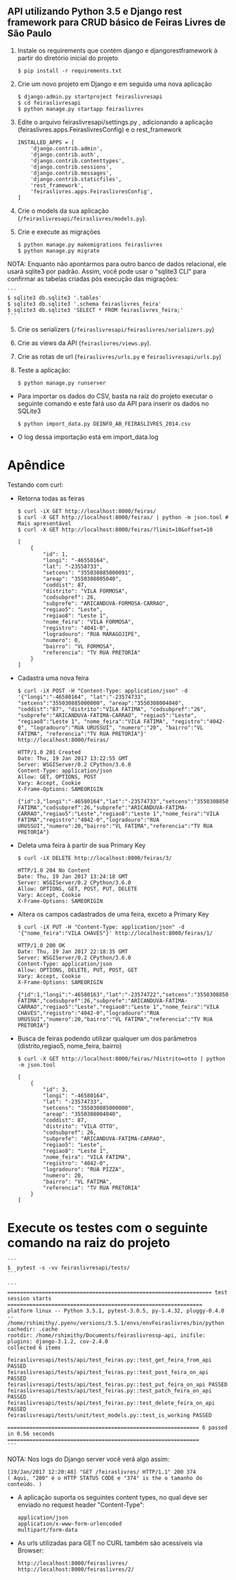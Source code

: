 ## API utilizando Python 3.5 e Django rest framework para CRUD básico de Feiras Livres de São Paulo

1) Instale os requirements que contém django e djangorestframework à partir do diretório inicial do projeto

    ```
    $ pip install -r requirements.txt
    ```

2) Crie um novo projeto em Django e em seguida uma nova aplicação

    ```
    $ django-admin.py startproject feiraslivresapi
    $ cd feiraslivresapi
    $ python manage.py startapp feiraslivres
    ```

2) Edite o arquivo feiraslivresapi/settings.py , adicionando a aplicação (feiraslivres.apps.FeiraslivresConfig) e o rest_framework

    ```
    INSTALLED_APPS = [
        'django.contrib.admin',
        'django.contrib.auth',
        'django.contrib.contenttypes',
        'django.contrib.sessions',
        'django.contrib.messages',
        'django.contrib.staticfiles',
        'rest_framework',
        'feiraslivres.apps.FeiraslivresConfig',
    ]
    ```

3) Crie o models da sua aplicação (```/feiraslivresapi/feiraslivres/models.py```).

4) Crie e execute as migrações

    ```
    $ python manage.py makemigrations feiraslivres
    $ python manage.py migrate
    ```

NOTA: Enquanto não apontarmos para outro banco de dados relacional, ele usará sqlite3 por padrão. Assim, você pode usar o "sqlite3 CLI" para confirmar as tabelas criadas pós execução das migrações:

    ```
    $ sqlite3 db.sqlite3 '.tables'
    $ sqlite3 db.sqlite3 '.schema feiraslivres_feira'
    $ sqlite3 db.sqlite3 'SELECT * FROM feiraslivres_feira;'
    ```

5) Crie os serializers (```/feiraslivresapi/feiraslivres/serializers.py```)

6) Crie as views da API (```feiraslivres/views.py```).

7) Crie as rotas de url (```feiraslivres/urls.py``` e ```feiraslivresapi/urls.py```)

8) Teste a aplicação:

    ```
    $ python manage.py runserver
    ```

- Para importar os dados do CSV, basta na raíz do projeto executar o seguinte comando e este fará uso da API para inserir os dados no SQLite3

    ```
    $ python import_data.py DEINFO_AB_FEIRASLIVRES_2014.csv
    ```

- O log dessa importação está em import_data.log


# Apêndice

Testando com curl:

- Retorna todas as feiras

    ```
    $ curl -iX GET http://localhost:8000/feiras/
    $ curl -X GET http://localhost:8000/feiras/ | python -m json.tool # Mais apresentável
    $ curl -X GET http://localhost:8000/feiras/?limit=10&offset=10
    ```

    ```
    [
        {
            "id": 1,
            "longi": "-46550164",
            "lat": "-23558733",
            "setcens": "355030885000091",
            "areap": "3550308005040",
            "coddist": 87,
            "distrito": "VILA FORMOSA",
            "codsubpref": 26,
            "subprefe": "ARICANDUVA-FORMOSA-CARRAO",
            "regiao5": "Leste",
            "regiao8": "Leste 1",
            "nome_feira": "VILA FORMOSA",
            "registro": "4041-0",
            "logradouro": "RUA MARAGOJIPE",
            "numero": 0,
            "bairro": "VL FORMOSA",
            "referencia": "TV RUA PRETORIA"
        }
    ]
    ```

- Cadastra uma nova feira

    ```
    $ curl -iX POST -H "Content-Type: application/json" -d '{"longi":"-46580164", "lat":"-23574733", "setcens":"355030885000000", "areap":"3550308004040", "coddist":"87", "distrito":"VILA FATIMA", "codsubpref":"26", "subprefe":"ARICANDUVA-FATIMA-CARRAO", "regiao5":"Leste", "regiao8":"Leste 1", "nome_feira":"VILA FATIMA", "registro":"4042-0", "logradouro":"RUA URUSSUI", "numero":"20", "bairro":"VL FATIMA", "referencia":"TV RUA PRETORIA"}' http://localhost:8000/feiras/
    ```

    ```
    HTTP/1.0 201 Created
    Date: Thu, 19 Jan 2017 13:22:55 GMT
    Server: WSGIServer/0.2 CPython/3.6.0
    Content-Type: application/json
    Allow: GET, OPTIONS, POST
    Vary: Accept, Cookie
    X-Frame-Options: SAMEORIGIN

    {"id":3,"longi":"-46580164","lat":"-23574733","setcens":"355030885000000","areap":"3550308004040","coddist":87,"distrito":"VILA FATIMA","codsubpref":26,"subprefe":"ARICANDUVA-FATIMA-CARRAO","regiao5":"Leste","regiao8":"Leste 1","nome_feira":"VILA FATIMA","registro":"4042-0","logradouro":"RUA URUSSUI","numero":20,"bairro":"VL FATIMA","referencia":"TV RUA PRETORIA"}
    ```

- Deleta uma feira à partir de sua Primary Key

    ```
    $ curl -iX DELETE http://localhost:8000/feiras/3/
    ```

    ```
    HTTP/1.0 204 No Content
    Date: Thu, 19 Jan 2017 13:24:18 GMT
    Server: WSGIServer/0.2 CPython/3.6.0
    Allow: OPTIONS, GET, POST, PUT, DELETE
    Vary: Accept, Cookie
    X-Frame-Options: SAMEORIGIN
    ```

- Altera os campos cadastrados de uma feira, exceto a Primary Key

    ```
    $ curl -iX PUT -H "Content-Type: application/json" -d '{"nome_feira":"VILA CHAVES"}' http://localhost:8000/feiras/1/
    ```

    ```
    HTTP/1.0 200 OK
    Date: Thu, 19 Jan 2017 22:18:35 GMT
    Server: WSGIServer/0.2 CPython/3.6.0
    Content-Type: application/json
    Allow: OPTIONS, DELETE, PUT, POST, GET
    Vary: Accept, Cookie
    X-Frame-Options: SAMEORIGIN

    {"id":1,"longi":"-46580163","lat":"-23574722","setcens":"355030885000000","areap":"3550308004040","coddist":87,"distrito":"VILA FATIMA","codsubpref":26,"subprefe":"ARICANDUVA-FATIMA-CARRAO","regiao5":"Leste","regiao8":"Leste 1","nome_feira":"VILA CHAVES","registro":"4042-0","logradouro":"RUA URUSSUI","numero":20,"bairro":"VL FATIMA","referencia":"TV RUA PRETORIA"}
    ```

- Busca de feiras podendo utilizar qualquer um dos parâmetros (distrito,regiao5, nome_feira, bairro)

    ```
    $ curl -X GET http://localhost:8000/feiras/?distrito=otto | python -m json.tool
    ```

    ```
    [
        {
            "id": 3,
            "longi": "-46580164",
            "lat": "-23574733",
            "setcens": "355030885000000",
            "areap": "3550308004040",
            "coddist": 87,
            "distrito": "VILA OTTO",
            "codsubpref": 26,
            "subprefe": "ARICANDUVA-FATIMA-CARRAO",
            "regiao5": "Leste",
            "regiao8": "Leste 1",
            "nome_feira": "VILA FATIMA",
            "registro": "4042-0",
            "logradouro": "RUA PIZZA",
            "numero": 20,
            "bairro": "VL FATIMA",
            "referencia": "TV RUA PRETORIA"
        }
    ]
    ```

# Execute os testes com o seguinte comando na raiz do projeto

    ```
    $  pytest -s -vv feiraslivresapi/tests/
    ```

    ```
    ================================================================= test session starts ==============================================================
    platform linux -- Python 3.5.1, pytest-3.0.5, py-1.4.32, pluggy-0.4.0 -- /home/rshimithy/.pyenv/versions/3.5.1/envs/envFeiraslivres/bin/python
    cachedir: .cache
    rootdir: /home/rshimithy/Documents/feiraslivressp-api, inifile:
    plugins: django-3.1.2, cov-2.4.0
    collected 6 items

    feiraslivresapi/tests/api/test_feiras.py::test_get_feira_from_api PASSED
    feiraslivresapi/tests/api/test_feiras.py::test_post_feira_on_api PASSED
    feiraslivresapi/tests/api/test_feiras.py::test_put_feira_on_api PASSED
    feiraslivresapi/tests/api/test_feiras.py::test_patch_feira_on_api PASSED
    feiraslivresapi/tests/api/test_feiras.py::test_delete_feira_on_api PASSED
    feiraslivresapi/tests/unit/test_models.py::test_is_working PASSED

    ============================================================= 6 passed in 0.56 seconds =============================================================
    ```

NOTA: Nos logs do Django server você verá algo assim:

    [19/Jan/2017 12:20:48] "GET /feiraslivres/ HTTP/1.1" 200 374
    ( Aqui, "200" é o HTTP STATUS CODE e "374" is the o tamanho do conteúdo. )


- A aplicação suporta os seguintes content types, no qual deve ser enviado no request header "Content-Type":

    ```
    application/json
    application/x-www-form-urlencoded
    multipart/form-data
    ```

- As urls utilizadas para GET no CURL também são acessíveis via Browser:

    ```
    http://localhost:8000/feiraslivres/
    http://localhost:8000/feiraslivres/2/
    ```


